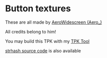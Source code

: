 # Button textures

These are all made by [AeroWidescreen (Aero_)](https://github.com/AeroWidescreen)

All credits belong to him!

You may build this TPK with my [TPK Tool](https://github.com/xan1242/xnfstpktool)

[strhash source code](https://github.com/xan1242/NFS_CustomFont/tree/master/Tools/NFS_StringHash) is also available


